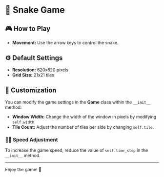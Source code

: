 # 🐍 Snake Game

## 🎮 How to Play

- **Movement:** Use the arrow keys to control the snake.

## ⚙️ Default Settings

- **Resolution:** 620x620 pixels
- **Grid Size:** 21x21 tiles

## 🔧 Customization

You can modify the game settings in the **Game** class within the `__init__` method:

- **Window Width:** Change the width of the window in pixels by modifying `self.width`.
- **Tile Count:** Adjust the number of tiles per side by changing `self.tile`.

### 🏃‍♂️ Speed Adjustment

To increase the game speed, reduce the value of `self.time_step` in the `__init__` method.

---

Enjoy the game! 🎉
